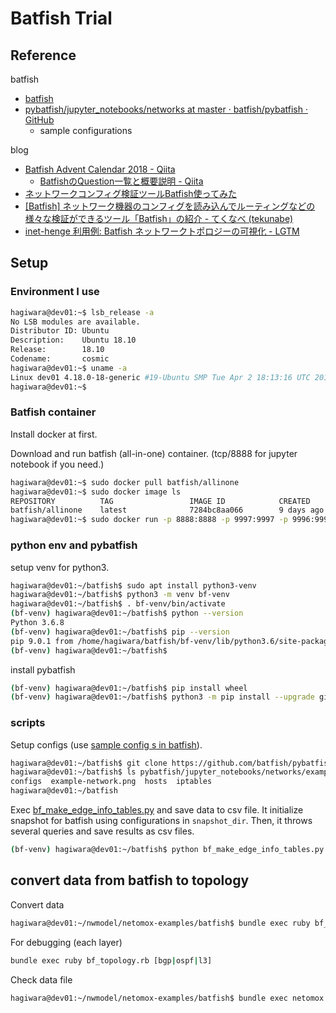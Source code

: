 # Batfish Trial

## Reference

batfish
* [batfish](https://www.batfish.org/)
* [pybatfish/jupyter\_notebooks/networks at master · batfish/pybatfish · GitHub](https://github.com/batfish/pybatfish/tree/master/jupyter_notebooks/networks)
  * sample configurations

blog
* [Batfish Advent Calendar 2018 \- Qiita](https://qiita.com/advent-calendar/2018/batfish)
  * [BatfishのQuestion一覧と概要説明 - Qiita](https://qiita.com/tech_kitara/items/be71005ad7b5091d25a4)
* [ネットワークコンフィグ検証ツールBatfish使ってみた](https://ccieojisan.net/post-1803/)
* [[Batfish] ネットワーク機器のコンフィグを読み込んでルーティングなどの様々な検証ができるツール「Batfish」の紹介 - てくなべ (tekunabe)](https://tekunabe.hatenablog.jp/entry/2018/10/25/batfish)
* [inet-henge 利用例: Batfish ネットワークトポロジーの可視化 - LGTM](https://codeout.hatenablog.com/)

## Setup

### Environment I use

```bash
hagiwara@dev01:~$ lsb_release -a
No LSB modules are available.
Distributor ID: Ubuntu
Description:    Ubuntu 18.10
Release:        18.10
Codename:       cosmic
hagiwara@dev01:~$ uname -a
Linux dev01 4.18.0-18-generic #19-Ubuntu SMP Tue Apr 2 18:13:16 UTC 2019 x86_64 x86_64 x86_64 GNU/Linux
hagiwara@dev01:~$ 
```

### Batfish container

Install docker at first.

Download and run batfish (all-in-one) container. (tcp/8888 for jupyter notebook if you need.)
```bash
hagiwara@dev01:~$ sudo docker pull batfish/allinone
hagiwara@dev01:~$ sudo docker image ls
REPOSITORY          TAG                 IMAGE ID            CREATED             SIZE
batfish/allinone    latest              7284bc8aa066        9 days ago          957MB
hagiwara@dev01:~$ sudo docker run -p 8888:8888 -p 9997:9997 -p 9996:9996 batfish/allinone
```

### python env and pybatfish
setup venv for python3.
```bash
hagiwara@dev01:~/batfish$ sudo apt install python3-venv
hagiwara@dev01:~/batfish$ python3 -m venv bf-venv
hagiwara@dev01:~/batfish$ . bf-venv/bin/activate
(bf-venv) hagiwara@dev01:~/batfish$ python --version
Python 3.6.8
(bf-venv) hagiwara@dev01:~/batfish$ pip --version
pip 9.0.1 from /home/hagiwara/batfish/bf-venv/lib/python3.6/site-packages (python 3.6)
(bf-venv) hagiwara@dev01:~/batfish$
```

install pybatfish
```bash
(bf-venv) hagiwara@dev01:~/batfish$ pip install wheel
(bf-venv) hagiwara@dev01:~/batfish$ python3 -m pip install --upgrade git+https://github.com/batfish/pybatfish.git                                               
```

### scripts
Setup configs (use [sample config s in batfish](https://github.com/batfish/pybatfish/tree/master/jupyter_notebooks/networks)).
```bash
hagiwara@dev01:~/batfish$ git clone https://github.com/batfish/pybatfish.git
hagiwara@dev01:~/batfish$ ls pybatfish/jupyter_notebooks/networks/example      
configs  example-network.png  hosts  iptables                                  
hagiwara@dev01:~/batfish
```

Exec [bf_make_edge_info_tables.py](./bf_make_edge_info_tables.py) and save data to csv file.
It initialize snapshot for batfish using configurations in `snapshot_dir`.
Then, it throws several queries and save results as csv files.

```bash
(bf-venv) hagiwara@dev01:~/batfish$ python bf_make_edge_info_tables.py
```

## convert data from batfish to topology
Convert data
```bash
hagiwara@dev01:~/nwmodel/netomox-examples/batfish$ bundle exec ruby bf_topology.rb > bf_trial.json
```
For debugging (each layer)
```bash
bundle exec ruby bf_topology.rb [bgp|ospf|l3] 
```

Check data file
```bash
hagiwara@dev01:~/nwmodel/netomox-examples/batfish$ bundle exec netomox check bf_trial.json 
```
